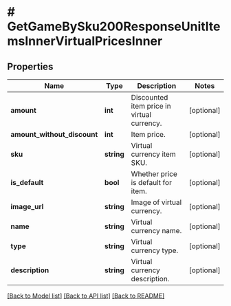 # # GetGameBySku200ResponseUnitItemsInnerVirtualPricesInner

## Properties

Name | Type | Description | Notes
------------ | ------------- | ------------- | -------------
**amount** | **int** | Discounted item price in virtual currency. | [optional]
**amount_without_discount** | **int** | Item price. | [optional]
**sku** | **string** | Virtual currency item SKU. | [optional]
**is_default** | **bool** | Whether price is default for item. | [optional]
**image_url** | **string** | Image of virtual currency. | [optional]
**name** | **string** | Virtual currency name. | [optional]
**type** | **string** | Virtual currency type. | [optional]
**description** | **string** | Virtual currency description. | [optional]

[[Back to Model list]](../../README.md#models) [[Back to API list]](../../README.md#endpoints) [[Back to README]](../../README.md)
